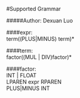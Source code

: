 
#Supported Grammar

#####Author: Dexuan Luo

####expr: <br/>
        term((PLUS|MINUS) term)*<br/>

####term: <br/>
        factor((MUL | DIV)factor)*<br/>

####factor: <br/>
        INT | FLOAT<br/>
        LPAREN expr RPAREN<br/>
        PLUS|MINUS INT<br/>